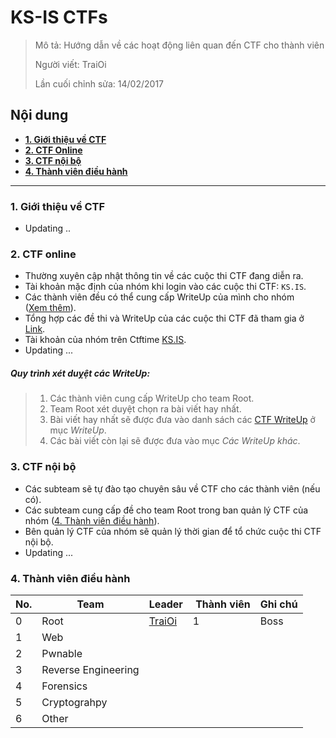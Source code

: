# KS-IS CTFs

> Mô tả: Hướng dẫn về các hoạt động liên quan đến CTF cho thành viên 
>
> Người viết: TraiOi
>
> Lần cuối chỉnh sửa: 14/02/2017

## Nội dung

* **[1. Giới thiệu về CTF](#gioi-thieu-ve-ctf)**
* **[2. CTF Online](#CTF-online)**
* **[3. CTF nội bộ](#CTF-noi-bo)**
* **[4. Thành viên điều hành](#thanh-vien-dieu-hanh)**

----

<a name="gioi-thieu-ve-ctf"></a>
### 1. Giới thiệu về CTF
 * Updating ..
 
<a name="CTF-online"></a>
### 2. CTF online

* Thường xuyên cập nhật thông tin về các cuộc thi CTF đang diễn ra.
* Tài khoản mặc định của nhóm khi login vào các cuộc thi CTF: `KS.IS`.
* Các thành viên đều có thể cung cấp WriteUp của mình cho nhóm ([Xem thêm](#quy-trình-xét-duỵệt-các-writeup)). 
* Tổng hợp các đề thi và WriteUp của các cuộc thi CTF đã tham gia ở [Link](./CTF_WriteUp/README.md#list-of-ctfs).
* Tài khoản của nhóm trên Ctftime [KS.IS](https://ctftime.org/team/34477).
* Updating ...

##### Quy trình xét duỵệt các WriteUp:

> 1. Các thành viên cung cấp WriteUp cho team Root. 
> 2. Team Root xét duyệt chọn ra bài viết hay nhất. 
> 3. Bài viết hay nhất sẽ được đưa vào danh sách các [CTF WriteUp](./CTF_WriteUp/README.md#list-of-ctfs) ở mục *WriteUp*. 
> 4. Các bài viết còn lại sẽ được đưa vào mục *Các WriteUp khác*. 

<a name="CTF-noi-bo"></a>
### 3. CTF nội bộ
 * Các subteam sẽ tự đào tạo chuyên sâu về CTF cho các thành viên (nếu có).
 * Các subteam cung cấp đề cho team Root trong ban quản lý CTF của nhóm ([4. Thành viên điều hành](#thanh-vien-dieu-hanh)).
 * Bên quản lý CTF của nhóm sẽ quản lý thời gian để tổ chức cuộc thi CTF nội bộ.
 * Updating ...
 
<a name="thanh-vien-dieu-hanh"></a>
### 4. Thành viên điều hành

| No. | Team | Leader | Thành viên | Ghi chú |
|-----|------|--------|------------|---------|
| 0 | Root | [TraiOi](https://github.com/TraiOi) | 1 | Boss |
| 1 | Web | | | |
| 2 | Pwnable | | | |
| 3 | Reverse Engineering | | | |
| 4 | Forensics | | | |
| 5 | Cryptograhpy | | | |
| 6 | Other | | | |
